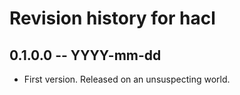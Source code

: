 # Revision history for hacl

## 0.1.0.0 -- YYYY-mm-dd

* First version. Released on an unsuspecting world.
